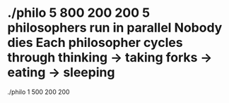 ./philo 5 800 200 200
5 philosophers run in parallel
Nobody dies
Each philosopher cycles through thinking → taking forks → eating → sleeping
============================================
./philo 1 500 200 200

